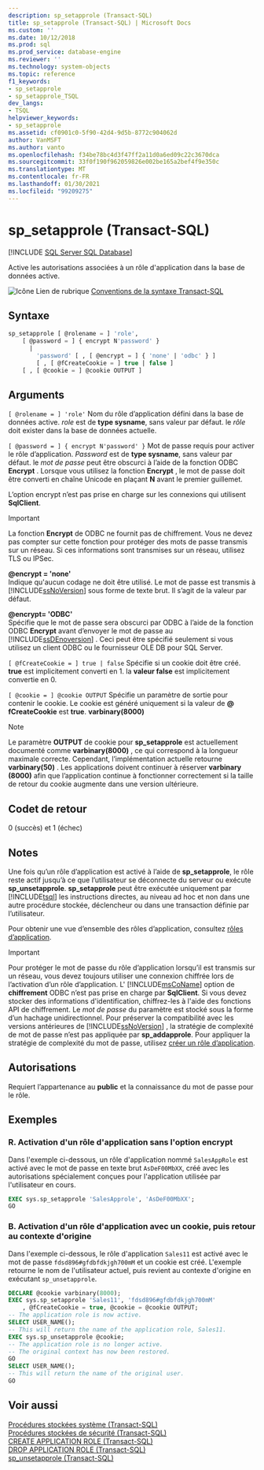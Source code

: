 ```yaml
---
description: sp_setapprole (Transact-SQL)
title: sp_setapprole (Transact-SQL) | Microsoft Docs
ms.custom: ''
ms.date: 10/12/2018
ms.prod: sql
ms.prod_service: database-engine
ms.reviewer: ''
ms.technology: system-objects
ms.topic: reference
f1_keywords:
- sp_setapprole
- sp_setapprole_TSQL
dev_langs:
- TSQL
helpviewer_keywords:
- sp_setapprole
ms.assetid: cf0901c0-5f90-42d4-9d5b-8772c904062d
author: VanMSFT
ms.author: vanto
ms.openlocfilehash: f34be78bc4d3f47ff2a11d0a6ed09c22c3670dca
ms.sourcegitcommit: 33f0f190f962059826e002be165a2bef4f9e350c
ms.translationtype: MT
ms.contentlocale: fr-FR
ms.lasthandoff: 01/30/2021
ms.locfileid: "99209275"
---
```

# <a name="sp_setapprole-transact-sql"></a>sp_setapprole (Transact-SQL)

[!INCLUDE [SQL Server SQL Database](../../includes/applies-to-version/sql-asdb.md)]

  Active les autorisations associées à un rôle d'application dans la base de données active.  
  
 ![Icône Lien de rubrique](../../database-engine/configure-windows/media/topic-link.gif "Icône du lien de rubrique") [Conventions de la syntaxe Transact-SQL](../../t-sql/language-elements/transact-sql-syntax-conventions-transact-sql.md)  
  
## <a name="syntax"></a>Syntaxe  

```sql
sp_setapprole [ @rolename = ] 'role',  
    [ @password = ] { encrypt N'password' }
      |  
        'password' [ , [ @encrypt = ] { 'none' | 'odbc' } ]  
        [ , [ @fCreateCookie = ] true | false ]  
    [ , [ @cookie = ] @cookie OUTPUT ]  
```

## <a name="arguments"></a>Arguments

`[ @rolename = ] 'role'` Nom du rôle d’application défini dans la base de données active. *role* est de **type sysname**, sans valeur par défaut. le *rôle* doit exister dans la base de données actuelle.  
  
`[ @password = ] { encrypt N'password' }` Mot de passe requis pour activer le rôle d’application. *Password* est de **type sysname**, sans valeur par défaut. le *mot de passe* peut être obscurci à l’aide de la fonction ODBC **Encrypt** . Lorsque vous utilisez la fonction **Encrypt** , le mot de passe doit être converti en chaîne Unicode en plaçant **N** avant le premier guillemet.  
  
 L’option encrypt n’est pas prise en charge sur les connexions qui utilisent **SqlClient**.  
  
> [!IMPORTANT]  
> La fonction **Encrypt** de ODBC ne fournit pas de chiffrement. Vous ne devez pas compter sur cette fonction pour protéger des mots de passe transmis sur un réseau. Si ces informations sont transmises sur un réseau, utilisez TLS ou IPSec.
  
 **@encrypt = 'none'**  
 Indique qu'aucun codage ne doit être utilisé. Le mot de passe est transmis à [!INCLUDE[ssNoVersion](../../includes/ssnoversion-md.md)] sous forme de texte brut. Il s’agit de la valeur par défaut.  
  
 **@encrypt= 'ODBC'**  
 Spécifie que le mot de passe sera obscurci par ODBC à l’aide de la fonction ODBC **Encrypt** avant d’envoyer le mot de passe au [!INCLUDE[ssDEnoversion](../../includes/ssdenoversion-md.md)] . Ceci peut être spécifié seulement si vous utilisez un client ODBC ou le fournisseur OLE DB pour SQL Server.  
  
`[ @fCreateCookie = ] true | false` Spécifie si un cookie doit être créé. **true** est implicitement converti en 1. la **valeur false** est implicitement convertie en 0.  
  
`[ @cookie = ] @cookie OUTPUT` Spécifie un paramètre de sortie pour contenir le cookie. Le cookie est généré uniquement si la valeur de **\@ fCreateCookie** est **true**. **varbinary(8000)**  
  
> [!NOTE]  
> Le paramètre **OUTPUT** de cookie pour **sp_setapprole** est actuellement documenté comme **varbinary(8000)** , ce qui correspond à la longueur maximale correcte. Cependant, l’implémentation actuelle retourne **varbinary(50)** . Les applications doivent continuer à réserver **varbinary (8000)** afin que l’application continue à fonctionner correctement si la taille de retour du cookie augmente dans une version ultérieure.
  
## <a name="return-code-values"></a>Codet de retour

 0 (succès) et 1 (échec)  
  
## <a name="remarks"></a>Notes

 Une fois qu’un rôle d’application est activé à l’aide de **sp_setapprole**, le rôle reste actif jusqu’à ce que l’utilisateur se déconnecte du serveur ou exécute **sp_unsetapprole**. **sp_setapprole** peut être exécutée uniquement par [!INCLUDE[tsql](../../includes/tsql-md.md)] les instructions directes, au niveau ad hoc et non dans une autre procédure stockée, déclencheur ou dans une transaction définie par l’utilisateur.  
  
 Pour obtenir une vue d’ensemble des rôles d’application, consultez [rôles d’application](../../relational-databases/security/authentication-access/application-roles.md).  
  
> [!IMPORTANT]  
> Pour protéger le mot de passe du rôle d’application lorsqu’il est transmis sur un réseau, vous devez toujours utiliser une connexion chiffrée lors de l’activation d’un rôle d’application.
> L' [!INCLUDE[msCoName](../../includes/msconame-md.md)] option de **chiffrement** ODBC n’est pas prise en charge par **SqlClient**. Si vous devez stocker des informations d'identification, chiffrez-les à l'aide des fonctions API de chiffrement. Le *mot de passe* du paramètre est stocké sous la forme d’un hachage unidirectionnel. Pour préserver la compatibilité avec les versions antérieures de [!INCLUDE[ssNoVersion](../../includes/ssnoversion-md.md)] , la stratégie de complexité de mot de passe n’est pas appliquée par **sp_addapprole**. Pour appliquer la stratégie de complexité du mot de passe, utilisez [créer un rôle d’application](../../t-sql/statements/create-application-role-transact-sql.md).  
  
## <a name="permissions"></a>Autorisations

Requiert l’appartenance au **public** et la connaissance du mot de passe pour le rôle.  
  
## <a name="examples"></a>Exemples  
  
### <a name="a-activating-an-application-role-without-the-encrypt-option"></a>R. Activation d'un rôle d'application sans l'option encrypt

 Dans l'exemple ci-dessous, un rôle d'application nommé `SalesAppRole` est activé avec le mot de passe en texte brut `AsDeF00MbXX`, créé avec les autorisations spécialement conçues pour l'application utilisée par l'utilisateur en cours.

```sql
EXEC sys.sp_setapprole 'SalesApprole', 'AsDeF00MbXX';  
GO
```

### <a name="b-activating-an-application-role-with-a-cookie-and-then-reverting-to-the-original-context"></a>B. Activation d'un rôle d'application avec un cookie, puis retour au contexte d'origine

 Dans l'exemple ci-dessous, le rôle d'application `Sales11` est activé avec le mot de passe `fdsd896#gfdbfdkjgh700mM` et un cookie est créé. L'exemple retourne le nom de l'utilisateur actuel, puis revient au contexte d'origine en exécutant `sp_unsetapprole`.  

```sql
DECLARE @cookie varbinary(8000);  
EXEC sys.sp_setapprole 'Sales11', 'fdsd896#gfdbfdkjgh700mM'  
    , @fCreateCookie = true, @cookie = @cookie OUTPUT;  
-- The application role is now active.  
SELECT USER_NAME();  
-- This will return the name of the application role, Sales11.  
EXEC sys.sp_unsetapprole @cookie;  
-- The application role is no longer active.  
-- The original context has now been restored.  
GO  
SELECT USER_NAME();  
-- This will return the name of the original user.
GO
```

## <a name="see-also"></a>Voir aussi

 [Procédures stockées système &#40;Transact-SQL&#41;](../../relational-databases/system-stored-procedures/system-stored-procedures-transact-sql.md)   
 [Procédures stockées de sécurité &#40;Transact-SQL&#41;](../../relational-databases/system-stored-procedures/security-stored-procedures-transact-sql.md)   
 [CREATE APPLICATION ROLE &#40;Transact-SQL&#41;](../../t-sql/statements/create-application-role-transact-sql.md)   
 [DROP APPLICATION ROLE &#40;Transact-SQL&#41;](../../t-sql/statements/drop-application-role-transact-sql.md)   
 [sp_unsetapprole &#40;Transact-SQL&#41;](../../relational-databases/system-stored-procedures/sp-unsetapprole-transact-sql.md)

